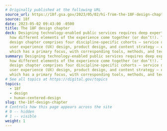 ```yaml
---
# Originally published at the following URL
source_url: https://18f.gsa.gov/2023/05/02/hi-from-the-18F-design-chapter/
source: 18f
date: 2023-05-02 09:43:00 -0500
title: The 18F design chapter
deck: Designing technology-enabled public services requires deep expertise in
  how different elements of the experience come together (or don’t!). The 18F
  design chapter comprises four discipline-specific cohorts — service design,
  user experience (UX) design, product design, and content strategy — each of
  which has a primary focus, with corresponding tools, methods, and techniques.
summary: Designing technology-enabled public services requires deep expertise in
  how different elements of the experience come together (or don’t!). The 18F
  design chapter comprises four discipline-specific cohorts — service design,
  user experience (UX) design, product design, and content strategy — each of
  which has a primary focus, with corresponding tools, methods, and techniques.
# See all topics at https://digital.gov/topics
topics:
  - 18f
  - design
  - human-centered-design
slug: the-18f-design-chapter
# Controls how this page appears across the site
# 0 -- hidden
# 1 -- visible
weight: 1
---
```

